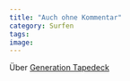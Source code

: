 ```yaml
---
title: "Auch ohne Kommentar"
category: Surfen
tags: 
image: 
---
```


  
Über [Generation Tapedeck](http://generationtapedeck.blogspot.com/2008/09/two-turntables-and-drummer.html)